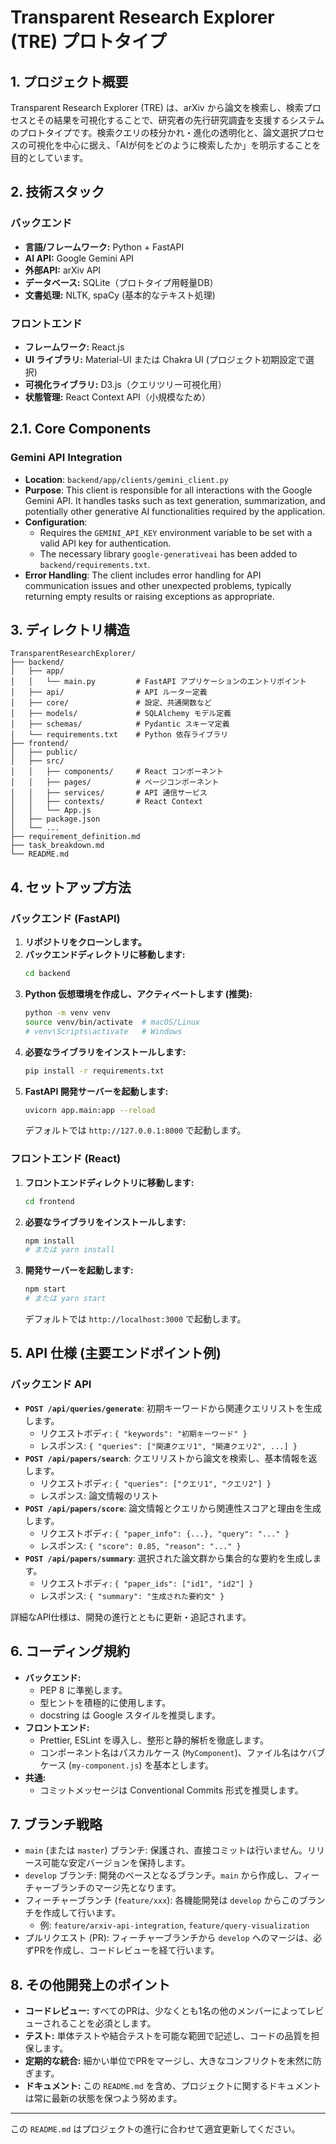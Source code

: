# Transparent Research Explorer (TRE) プロトタイプ

## 1. プロジェクト概要

Transparent Research Explorer (TRE) は、arXiv から論文を検索し、検索プロセスとその結果を可視化することで、研究者の先行研究調査を支援するシステムのプロトタイプです。検索クエリの枝分かれ・進化の透明化と、論文選択プロセスの可視化を中心に据え、「AIが何をどのように検索したか」を明示することを目的としています。

## 2. 技術スタック

### バックエンド
- **言語/フレームワーク:** Python + FastAPI
- **AI API:** Google Gemini API
- **外部API:** arXiv API
- **データベース:** SQLite（プロトタイプ用軽量DB）
- **文書処理:** NLTK, spaCy (基本的なテキスト処理)

### フロントエンド
- **フレームワーク:** React.js
- **UI ライブラリ:** Material-UI または Chakra UI (プロジェクト初期設定で選択)
- **可視化ライブラリ:** D3.js（クエリツリー可視化用）
- **状態管理:** React Context API（小規模なため）

## 2.1. Core Components

### Gemini API Integration
-   **Location**: `backend/app/clients/gemini_client.py`
-   **Purpose**: This client is responsible for all interactions with the Google Gemini API. It handles tasks such as text generation, summarization, and potentially other generative AI functionalities required by the application.
-   **Configuration**:
    -   Requires the `GEMINI_API_KEY` environment variable to be set with a valid API key for authentication.
    -   The necessary library `google-generativeai` has been added to `backend/requirements.txt`.
-   **Error Handling**: The client includes error handling for API communication issues and other unexpected problems, typically returning empty results or raising exceptions as appropriate.

## 3. ディレクトリ構造

```
TransparentResearchExplorer/
├── backend/
│   ├── app/
│   │   └── main.py         # FastAPI アプリケーションのエントリポイント
│   ├── api/                # API ルーター定義
│   ├── core/               # 設定、共通関数など
│   ├── models/             # SQLAlchemy モデル定義
│   ├── schemas/            # Pydantic スキーマ定義
│   └── requirements.txt    # Python 依存ライブラリ
├── frontend/
│   ├── public/
│   ├── src/
│   │   ├── components/     # React コンポーネント
│   │   ├── pages/          # ページコンポーネント
│   │   ├── services/       # API 通信サービス
│   │   ├── contexts/       # React Context
│   │   └── App.js
│   ├── package.json
│   └── ...
├── requirement_definition.md
├── task_breakdown.md
└── README.md
```

## 4. セットアップ方法

### バックエンド (FastAPI)

1.  **リポジトリをクローンします。**
2.  **バックエンドディレクトリに移動します:**
    ```bash
    cd backend
    ```
3.  **Python 仮想環境を作成し、アクティベートします (推奨):**
    ```bash
    python -m venv venv
    source venv/bin/activate  # macOS/Linux
    # venv\Scripts\activate   # Windows
    ```
4.  **必要なライブラリをインストールします:**
    ```bash
    pip install -r requirements.txt
    ```
5.  **FastAPI 開発サーバーを起動します:**
    ```bash
    uvicorn app.main:app --reload
    ```
    デフォルトでは `http://127.0.0.1:8000` で起動します。

### フロントエンド (React)

1.  **フロントエンドディレクトリに移動します:**
    ```bash
    cd frontend
    ```
2.  **必要なライブラリをインストールします:**
    ```bash
    npm install
    # または yarn install
    ```
3.  **開発サーバーを起動します:**
    ```bash
    npm start
    # または yarn start
    ```
    デフォルトでは `http://localhost:3000` で起動します。

## 5. API 仕様 (主要エンドポイント例)

### バックエンド API

-   **`POST /api/queries/generate`**: 初期キーワードから関連クエリリストを生成します。
    -   リクエストボディ: `{ "keywords": "初期キーワード" }`
    -   レスポンス: `{ "queries": ["関連クエリ1", "関連クエリ2", ...] }`
-   **`POST /api/papers/search`**: クエリリストから論文を検索し、基本情報を返します。
    -   リクエストボディ: `{ "queries": ["クエリ1", "クエリ2"] }`
    -   レスポンス: 論文情報のリスト
-   **`POST /api/papers/score`**: 論文情報とクエリから関連性スコアと理由を生成します。
    -   リクエストボディ: `{ "paper_info": {...}, "query": "..." }`
    -   レスポンス: `{ "score": 0.85, "reason": "..." }`
-   **`POST /api/papers/summary`**: 選択された論文群から集合的な要約を生成します。
    -   リクエストボディ: `{ "paper_ids": ["id1", "id2"] }`
    -   レスポンス: `{ "summary": "生成された要約文" }`

詳細なAPI仕様は、開発の進行とともに更新・追記されます。

## 6. コーディング規約

-   **バックエンド:**
    -   PEP 8 に準拠します。
    -   型ヒントを積極的に使用します。
    -   docstring は Google スタイルを推奨します。
-   **フロントエンド:**
    -   Prettier, ESLint を導入し、整形と静的解析を徹底します。
    -   コンポーネント名はパスカルケース (`MyComponent`)、ファイル名はケバブケース (`my-component.js`) を基本とします。
-   **共通:**
    -   コミットメッセージは Conventional Commits 形式を推奨します。

## 7. ブランチ戦略

-   `main` (または `master`) ブランチ: 保護され、直接コミットは行いません。リリース可能な安定バージョンを保持します。
-   `develop` ブランチ: 開発のベースとなるブランチ。`main` から作成し、フィーチャーブランチのマージ先となります。
-   フィーチャーブランチ (`feature/xxx`): 各機能開発は `develop` からこのブランチを作成して行います。
    -   例: `feature/arxiv-api-integration`, `feature/query-visualization`
-   プルリクエスト (PR): フィーチャーブランチから `develop` へのマージは、必ずPRを作成し、コードレビューを経て行います。

## 8. その他開発上のポイント

-   **コードレビュー:** すべてのPRは、少なくとも1名の他のメンバーによってレビューされることを必須とします。
-   **テスト:** 単体テストや結合テストを可能な範囲で記述し、コードの品質を担保します。
-   **定期的な統合:** 細かい単位でPRをマージし、大きなコンフリクトを未然に防ぎます。
-   **ドキュメント:** この `README.md` を含め、プロジェクトに関するドキュメントは常に最新の状態を保つよう努めます。

---

この `README.md` はプロジェクトの進行に合わせて適宜更新してください。
